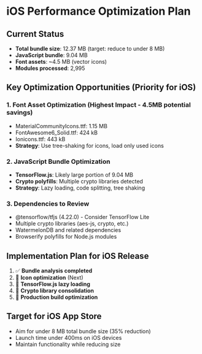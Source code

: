 # iOS Performance Optimization Plan

## Current Status
- **Total bundle size**: 12.37 MB (target: reduce to under 8 MB)
- **JavaScript bundle**: 9.04 MB  
- **Font assets**: ~4.5 MB (vector icons)
- **Modules processed**: 2,995

## Key Optimization Opportunities (Priority for iOS)

### 1. Font Asset Optimization (Highest Impact - 4.5MB potential savings)
- MaterialCommunityIcons.ttf: 1.15 MB
- FontAwesome6_Solid.ttf: 424 kB  
- Ionicons.ttf: 443 kB
- **Strategy**: Use tree-shaking for icons, load only used icons

### 2. JavaScript Bundle Optimization
- **TensorFlow.js**: Likely large portion of 9.04 MB
- **Crypto polyfills**: Multiple crypto libraries detected
- **Strategy**: Lazy loading, code splitting, tree shaking

### 3. Dependencies to Review
- @tensorflow/tfjs (4.22.0) - Consider TensorFlow Lite
- Multiple crypto libraries (aes-js, crypto, etc.)
- WatermelonDB and related dependencies
- Browserify polyfills for Node.js modules

## Implementation Plan for iOS Release
1. ✅ **Bundle analysis completed**
2. 🔄 **Icon optimization** (Next)
3. 🔄 **TensorFlow.js lazy loading**
4. 🔄 **Crypto library consolidation**
5. 🔄 **Production build optimization**

## Target for iOS App Store
- Aim for under 8 MB total bundle size (35% reduction)
- Launch time under 400ms on iOS devices
- Maintain functionality while reducing size
